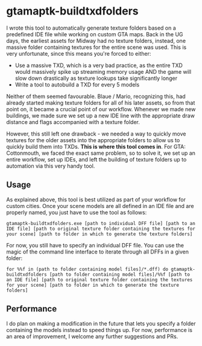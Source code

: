 # gtamaptk-buildtxdfolders
I wrote this tool to automatically generate texture folders based on a predefined IDE file while working on custom GTA maps. Back in the UG days, the earliest assets for Midway had no texture folders, instead, one massive folder containing textures for the entire scene was used.
This is very unfortunate, since this means you're forced to either:

- Use a massive TXD, which is a very bad practice, as the entire TXD would massively spike up streaming memory usage AND the game will slow down drastically as texture lookups take significantly longer
- Write a tool to autobuild a TXD for every 5 models

Neither of them seemed favourable. Blaue / Mario, recognizing this, had already started making texture folders for all of his later assets, so from that point on, it became a crucial point of our workflow.
Whenever we made new buildings, we made sure we set up a new IDE line with the appropriate draw distance and flags accompanied with a texture folder.

However, this still left one drawback - we needed a way to quickly move textures for the older assets into the appropriate folders to allow us to quickly build them into TXDs. **This is where this tool comes in**.
For GTA: Cottonmouth, we faced the exact same problem, so to solve it, we set up an entire workflow, set up IDEs, and left the building of texture folders up to automation via this very handy tool.

## Usage
As explained above, this tool is best utilized as part of your workflow for custom cities. Once your scene models are all defined in an IDE file and are properly named, you just have to use the tool as follows:

```
gtamaptk-buildtxdfolders.exe [path to individual DFF file] [path to an IDE file] [path to original texture folder containing the textures for your scene] [path to folder in which to generate the texture folders]
```

For now, you still have to specify an individual DFF file. You can use the magic of the command line interface to iterate through all DFFs in a given folder:

```
for %%f in (path to folder containing model files]/*.dff) do gtamaptk-buildtxdfolders [path to folder containing model files]/%%f [path to an IDE file] [path to original texture folder containing the textures for your scene] [path to folder in which to generate the texture folders]
```

## Performance
I do plan on making a modification in the future that lets you specify a folder containing the models instead to speed things up. For now, performance is an area of improvement, I welcome any further suggestions and PRs.